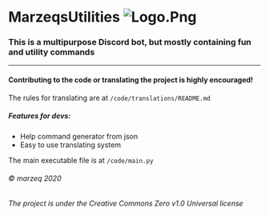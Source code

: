 # MarzeqsUtilities ![Logo.Png](https://cdn.discordapp.com/avatars/767075315595345930/36e1ceb553ca5c940e329902cc992fb2.png?size=64 "Logo")

### This is a multipurpose Discord bot, but mostly containing fun and utility commands

---

#### Contributing to the code or translating the project is highly encouraged!

The rules for translating are at `/code/translations/README.md`


##### Features for devs:
* Help command generator from json
* Easy to use translating system


The main executable file is at `/code/main.py`

###### © marzeq 2020
###### *The project is under the Creative Commons Zero v1.0 Universal license*
